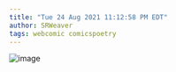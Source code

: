 ```yaml
---
title: "Tue 24 Aug 2021 11:12:58 PM EDT"
author: SRWeaver
tags: webcomic comicspoetry
---
```

![image]()

